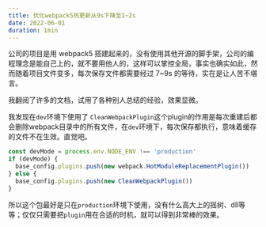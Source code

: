 ```yaml
---
title: 优化webpack5热更新从9s下降至1~2s
date: 2022-06-01
duration: 1min
---
```


公司的项目是用 webpack5 搭建起来的，没有使用其他开源的脚手架，公司的编程理念是能自己上的，就不要用他人的，这样可以掌控全局，事实也确实如此，然而随着项目文件变多，每次保存文件都需要经过 7~9s 的等待，实在是让人苦不堪言。

我翻阅了许多的文档，试用了各种别人总结的经验，效果显微。

我发现在`dev`环境下使用了 `CleanWebpackPlugin`这个plugin的作用是每次重建后都会删除webpack目录中的所有文件，在`dev`环境下，每次保存都执行，意味着缓存的文件不在生效。直觉吧。

```js
const devMode = process.env.NODE_ENV !== 'production'
if (devMode) {
  base_config.plugins.push(new webpack.HotModuleReplacementPlugin())
} else {
  base_config.plugins.push(new CleanWebpackPlugin())
}
```

所以这个包最好是只在`production`环境下使用，没有什么高大上的摇树、dll等等；仅仅只需要把`plugin`用在合适的时机，就可以得到非常棒的效果。
